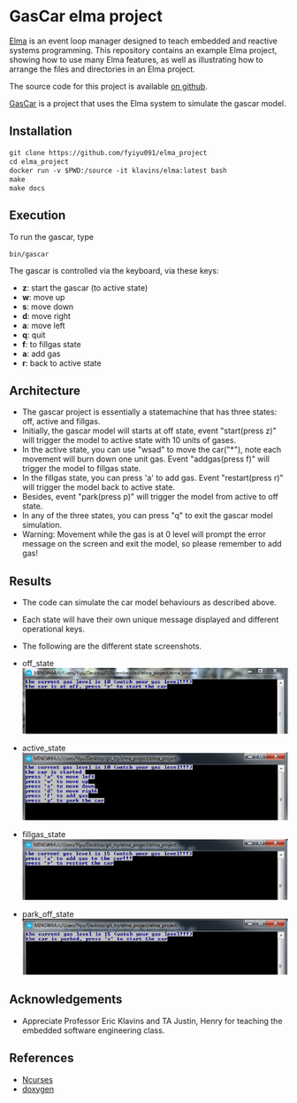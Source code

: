 GasCar elma project
===

[Elma](http://klavinslab.org/elma) is an event loop manager designed to teach embedded and reactive systems programming. This repository contains an example Elma project, showing how to use many Elma features, as well as illustrating how to arrange the files and directories in an Elma project.

The source code for this project is available [on github](https://github.com/klavinslab/elma_project).

[GasCar](https://github.com/fyiyu091/elma_project) is a project that uses the Elma system to simulate the gascar model. 

Installation
---

    git clone https://github.com/fyiyu091/elma_project
    cd elma_project
    docker run -v $PWD:/source -it klavins/elma:latest bash
    make
    make docs

Execution
---
To run the gascar, type

    bin/gascar

The gascar is controlled via the keyboard, via these keys:
- **z**: start the gascar (to active state)
- **w**: move up
- **s**: move down
- **d**: move right
- **a**: move left
- **q**: quit
- **f**: to fillgas state
- **a**: add gas
- **r**: back to active state

Architecture
---
- The gascar project is essentially a statemachine that has three states: off, active and fillgas.
- Initially, the gascar model will starts at off state, event "start(press z)" will trigger the model to active state with 10 units of gases.
- In the active state, you can use "wsad" to move the car("*"), note each movement will burn down one unit gas. Event "addgas(press f)" will trigger the model to fillgas state. 
- In the fillgas state, you can press 'a' to add gas. Event "restart(press r)" will trigger the model back to active state.
- Besides, event "park(press p)" will trigger the model from active to off state.
- In any of the three states, you can press "q" to exit the gascar model simulation. 
- Warning: Movement while the gas is at 0 level will prompt the error message on the screen and exit the model, so please remember to add gas!

Results
---
- The code can simulate the car model behaviours as described above. 
- Each state will have their own unique message displayed and different operational keys. 
- The following are the different state screenshots. 


- off_state
![off_state](https://github.com/fyiyu091/elma_project/blob/master/elma_project/docs/offstate.PNG)

- active_state 
![active_state](https://github.com/fyiyu091/elma_project/blob/master/elma_project/docs/activestate.PNG)

- fillgas_state 
![fillgas_state](https://github.com/fyiyu091/elma_project/blob/master/elma_project/docs/fillgasstate.PNG)

- park_off_state
![off_park_state](https://github.com/fyiyu091/elma_project/blob/master/elma_project/docs/park_off.PNG)


Acknowledgements
---
- Appreciate Professor Eric Klavins and TA Justin, Henry for teaching the embedded software engineering class.

References
---
- [Ncurses](http://www.tldp.org/HOWTO/NCURSES-Programming-HOWTO/)
- [doxygen](http://www.doxygen.nl/index.html)
